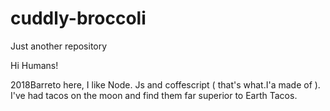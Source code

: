# cuddly-broccoli
Just another repository




Hi Humans!

2018Barreto here, I like Node. Js and coffescript ( that's what.I'a made of ). I've had tacos on the moon and find them far superior to Earth Tacos.
